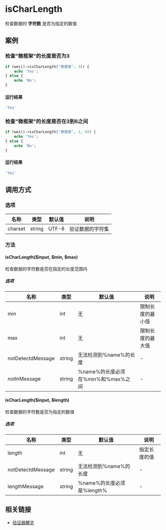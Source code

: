 isCharLength
============

检查数据的 **字符数** 是否为指定的数值

案例
----

### 检查"微框架"的长度是否为3

```php
if (wei()->isCharLength('微框架', 3)) {
    echo 'Yes';
} else {
    echo 'No';
}
```

#### 运行结果

```php
'Yes'
```

### 检查"微框架"的长度是否在3到6之间

```php
if (wei()->isCharLength('微框架', 3, 6)) {
    echo 'Yes';
} else {
    echo 'No';
}
```

#### 运行结果

```php
'Yes'
```

调用方式
--------

### 选项

名称              | 类型    | 默认值  | 说明
------------------|---------|---------|------
charset           | string  | UTF-8   | 验证数据的字符集

### 方法

#### isCharLength($input, $min, $max)

检查数据的字符数是否在指定的长度范围内

##### 选项

| 名称              | 类型    | 默认值                             | 说明                 |
|-------------------|---------|------------------------------------|----------------------|
| min               | int     | 无                                 | 限制长度的最小值     |
| max               | int     | 无                                 | 限制长度的最大值     |
| notDetectdMessage | string  | 无法检测到%name%的长度             | -                    |
| notInMessage      | string  | %name%的长度必须在%min%和%max%之间 | -                    |

#### isCharLength($input, $length)

检查数据的字符数是否为指定的数值

##### 选项

| 名称              | 类型    | 默认值                             | 说明                 |
|-------------------|---------|------------------------------------|----------------------|
| length            | int     | 无                                 | 指定长度的值         |
| notDetectdMessage | string  | 无法检测到%name%的长度             | -                    |
| lengthMessage     | string  | %name%的长度必须是%length%         | -                    |

相关链接
--------

* [验证器概览](../book/validators.md)